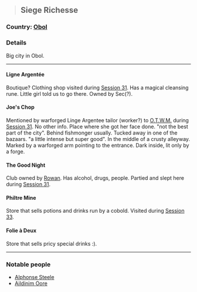 >## Siege Richesse

### Country: [Obol](Obol.md)

### Details

Big city in Obol. 

***

#### Ligne Argentée

Boutique? Clothing shop visited during [Session 31](../../../Adventure%20Log.md#Jan%2023,%202022%20-%20Session%2031). Has a magical cleansing rune. Little girl told us to go there. Owned by Sec(?).

#### Joe's Chop

Mentioned by warforged Linge Argentee tailor (worker?) to [O.T.W.M.](../Characters/PCs/O.T.W.M..md) during [Session 31](../../Adventure%20Log.md#Jan%2023,%202022%20-%20Session%2031). No other info. Place where she got her face done. "not the best part of the city". Behind fishmonger usually. Tucked away in one of the bazaars. "a little intense but super good". In the middle of a crusty alleyway. Marked by a warforged arm pointing to the entrance. Dark inside, lit only by a forge.    

#### The Good Night

Club owned by [Rowan](../Characters/NPCs/Rowan.md). Has alcohol, drugs, people. Partied and slept here during [Session 31](../Adventure%20Log.md#Jan%2023,%202022%20-%20Session%2031).

#### Philtre Mine

Store that sells potions and drinks run by a cobold. Visited during [Session 33](../Adventure%20Log.md#Feb%206,%202022%20-%20Session%2033).

#### Folie à Deux

Store that sells pricy special drinks :).

***

### Notable people
- [Alphonse Steele](../Characters/PCs/Alphonse%20Steele.md)
- [Aildinim Oore](../Characters/NPCs/Aildinim%20Oore.md)
